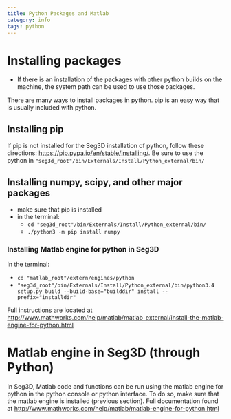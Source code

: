 ```yaml
---
title: Python Packages and Matlab
category: info
tags: python
---
```


# Installing packages
* If there is an installation of the packages with other python builds on the machine, the system path can be used to use those packages.  

There are many ways to install packages in python. pip is an easy way that is usually included with python.

## Installing pip
If pip is not installed for the Seg3D installation of python, follow
these directions: https://pip.pypa.io/en/stable/installing/.  Be sure to use the python in `"seg3d_root"/bin/Externals/Install/Python_external/bin/`

## Installing numpy, scipy, and other major packages
* make sure that pip is installed
* in the terminal:
  * `cd "seg3d_root"/bin/Externals/Install/Python_external/bin/`
  * `./python3 -m pip install numpy`

### Installing Matlab engine for python in Seg3D
In the terminal:
  * `cd "matlab_root"/extern/engines/python`
  * `"seg3d_root"/bin/Externals/Install/Python_external/bin/python3.4 setup.py build --build-base="builddir" install --prefix="installdir"`

Full instructions are located at http://www.mathworks.com/help/matlab/matlab_external/install-the-matlab-engine-for-python.html
  
# Matlab engine in Seg3D (through Python)

In Seg3D, Matlab code and functions can be run using the matlab
engine for python in the python console or python interface.  To do
so, make sure that the matlab engine is installed (previous
section). Full documentation found at
http://www.mathworks.com/help/matlab/matlab-engine-for-python.html
